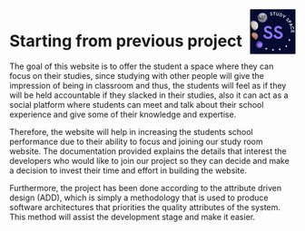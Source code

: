 <img src="img/logo.jpeg" alt="Logo of the project" align="right" width="80px" hight="80px"> 


# Starting from previous project 

The goal of this website is to offer the student a space where they can focus on
their studies, since studying with other people will give the impression of being
in classroom and thus, the students will feel as if they will be held accountable
if they slacked in their studies, also it can act as a social platform where
students can meet and talk about their school experience and give some of
their knowledge and expertise.

Therefore, the website will help in increasing the students school performance
due to their ability to focus and joining our study room website. The
documentation provided explains the details that interest the developers who
would like to join our project so they can decide and make a decision to invest
their time and effort in building the website.

Furthermore, the project has been done according to the attribute driven
design (ADD), which is simply a methodology that is used to produce software
architectures that priorities the quality attributes of the system. This method
will assist the development stage and make it easier.
